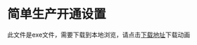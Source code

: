 # 简单生产开通设置

此文件是exe文件，需要下载到本地浏览，请点击[下载地址](http://resource.3cwdb.com/kailong-donghua/简单生产-开通设置.exe)下载动画

